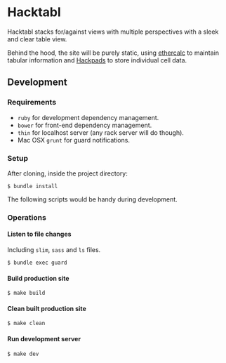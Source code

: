 Hacktabl
========

Hacktabl stacks for/against views with multiple perspectives with a sleek and clear table view.

Behind the hood, the site will be purely static, using [ethercalc](ethercalc.org) to maintain tabular information and [Hackpads](http://hackpad.com) to store individual cell data.

Development
-----------

### Requirements

* `ruby` for development dependency management.
* `bower` for front-end dependency management.
* `thin` for localhost server (any rack server will do though).
* Mac OSX `grunt` for guard notifications.


### Setup

After cloning, inside the project directory:

```
$ bundle install
```

The following scripts would be handy during development.

### Operations

#### Listen to file changes

Including `slim`, `sass` and `ls` files.

```
$ bundle exec guard
```

#### Build production site

```
$ make build
```

#### Clean built production site

```
$ make clean
```

#### Run development server

```
$ make dev
```